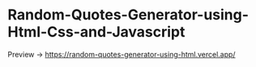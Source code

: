 # Random-Quotes-Generator-using-Html-Css-and-Javascript
Preview -> https://random-quotes-generator-using-html.vercel.app/
